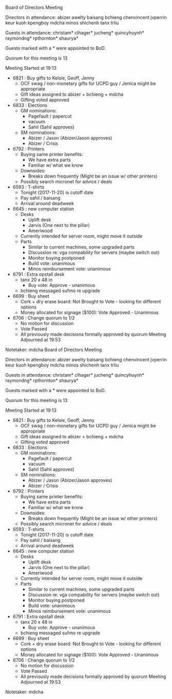 Board of Directors Meeting

Directors in attendance:
abizer
awelty
baisang
bchieng
chenvincent
jvperrin
keur
kuoh
kpengboy
mdcha
minos
shichenh
tanx
trliu

Guests in attendance:
christam*
clhager*
jucheng*
quincyhuynh*
raymondng*
rpthornton*
shaurya*

Guests marked with a * were appointed to BoD.

Quorum for this meeting is 13

Meeting Started at 19:13

* 6821 : Buy gifts to Kelsie, Geoff, Jenny
  - OCF swag / non-monetary gifts for UCPD guy / Jenica might be appropriate
  - Gift ideas assigned to abizer + bchieng + mdcha
  - Gifting voted approved
* 6833 : Elections
  - GM nominations:
    - Pagefault / papercut
    - vacuum
    - Sahil (Sahil approves)
  - SM nominations:
    - Abizer / Jason (Abizer/Jason approves)
    - Abizer / Crisis 
* 6792 : Printers
  - Buying same printer benefits:
    - We have extra parts
    - Familiar w/ what we know
  - Downsides:
    - Breaks down frequently (Might be an issue w/ other printers)
  - Possibly search micronet for advice / deals
* 6593 : T-shirts
  - Tonight (2017-11-20) is cutoff date
  - Pay sahil / baisang
  - Arrival around deadweek
* 6645 : new computer station
  - Desks
    - Uplift desk
    - Jarvis (One next to the pillar)
    - Ameriwood
  - Currently intended for server room, might move it outside
  - Parts
    - Similar to current machines, some upgraded parts
    - Discussion re: vga compability for servers (maybe switch out)
    - Monitor buying postponed 
    - Build vote: unanimous
    - Minos reimbursement vote: unanimous
* 6791 : Extra opstall desk
  - tanx 20 x 48 in
    - Buy vote: Approve - unanimous
  - bchieng messaged sufmo re upgrade
* 6699 : Buy sheet
  - Cork + dry erase board: Not Brought to Vote - looking for different options
  - Money allocated for signage ($100): Vote Approved - Unanimous
* 6706 : Change quorum to 1/2
  - No motion for discussion 
  - Vote Passed
  - All previously made decisions formally approved by quorum
Meeting Adjourned at 19:53

Notetaker: mdcha
Board of Directors Meeting

Directors in attendance:
abizer
awelty
baisang
bchieng
chenvincent
jvperrin
keur
kuoh
kpengboy
mdcha
minos
shichenh
tanx
trliu

Guests in attendance:
christam*
clhager*
jucheng*
quincyhuynh*
raymondng*
rpthornton*
shaurya*

Guests marked with a * were appointed to BoD.

Quorum for this meeting is 13

Meeting Started at 19:13

* 6821 : Buy gifts to Kelsie, Geoff, Jenny
  - OCF swag / non-monetary gifts for UCPD guy / Jenica might be appropriate
  - Gift ideas assigned to abizer + bchieng + mdcha
  - Gifting voted approved
* 6833 : Elections
  - GM nominations:
    - Pagefault / papercut
    - vacuum
    - Sahil (Sahil approves)
  - SM nominations:
    - Abizer / Jason (Abizer/Jason approves)
    - Abizer / Crisis 
* 6792 : Printers
  - Buying same printer benefits:
    - We have extra parts
    - Familiar w/ what we know
  - Downsides:
    - Breaks down frequently (Might be an issue w/ other printers)
  - Possibly search micronet for advice / deals
* 6593 : T-shirts
  - Tonight (2017-11-20) is cutoff date
  - Pay sahil / baisang
  - Arrival around deadweek
* 6645 : new computer station
  - Desks
    - Uplift desk
    - Jarvis (One next to the pillar)
    - Ameriwood
  - Currently intended for server room, might move it outside
  - Parts
    - Similar to current machines, some upgraded parts
    - Discussion re: vga compability for servers (maybe switch out)
    - Monitor buying postponed 
    - Build vote: unanimous
    - Minos reimbursement vote: unanimous
* 6791 : Extra opstall desk
  - tanx 20 x 48 in
    - Buy vote: Approve - unanimous
  - bchieng messaged sufmo re upgrade
* 6699 : Buy sheet
  - Cork + dry erase board: Not Brought to Vote - looking for different options
  - Money allocated for signage ($100): Vote Approved - Unanimous
* 6706 : Change quorum to 1/2
  - No motion for discussion 
  - Vote Passed
  - All previously made decisions formally approved by quorum
Meeting Adjourned at 19:53

Notetaker: mdcha
